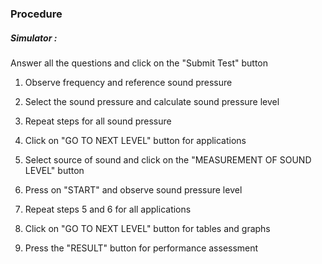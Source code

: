 ### Procedure

##### Simulator :

Answer all the questions and click on the "Submit Test" button

1. Observe frequency and reference sound pressure

2. Select the sound pressure and calculate sound pressure level 

3. Repeat steps for all sound pressure 

4. Click on "GO TO NEXT LEVEL" button for applications 

5. Select source of sound and click on the "MEASUREMENT OF SOUND LEVEL" button

6. Press on "START" and observe sound pressure level 

7. Repeat steps 5 and 6 for all applications 

8. Click on "GO TO NEXT LEVEL" button for tables and graphs

9. Press the "RESULT" button for performance assessment